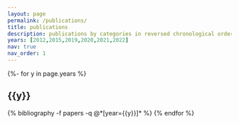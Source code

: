 ```yaml
---
layout: page
permalink: /publications/
title: publications
description: publications by categories in reversed chronological order. generated by jekyll-scholar.
years: [2012,2015,2019,2020,2021,2022]
nav: true
nav_order: 1
---
```

<!-- _pages/publications.md -->
<div class="publications">

{%- for y in page.years %}
  <h2 class="year">{{y}}</h2>
  {% bibliography -f papers -q @*[year={{y}}]* %}
{% endfor %}

</div>
